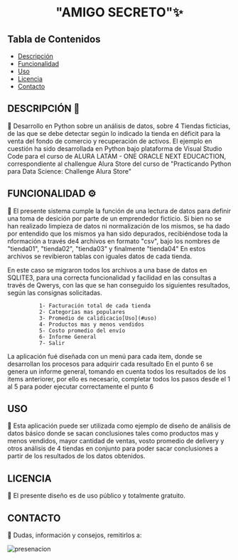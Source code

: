 <h1 align="center">"AMIGO SECRETO"✨</h1>

## Tabla de Contenidos

- [Descripción](#descripción-)
- [Funcionalidad](#funcionalidad-)
- [Uso](#uso)
- [Licencia](#licencia)
- [Contacto](#contacto)


## DESCRIPCIÓN 📝

📌 Desarrollo en Python sobre un análisis de datos, sobre 4 Tiendas ficticias, de las que se debe detectar según lo indicado la tienda en déficit para la venta del fondo de comercio y recuperación de activos.
    El ejemplo en cuestión ha sido desarrollada en Python bajo plataforma de Visual Studio Code para el curso de ALURA LATAM - ONE ORACLE NEXT EDUCACTION, correspondiente al challengue Alura Store del curso de "Practicando Python para Data Science: Challenge Alura Store"

 
## FUNCIONALIDAD ⚙️

📌 El presente sistema cumple la función de una lectura de datos para definir una toma de desición por parte de un emprendedor ficticio.
Si bien no se han realizado limpieza de datos ni normalización de los mismos, se ha dado por entendido que los mismos ya han sido depurados, recibiéndose toda la nformación a través de4 archivos en formato "csv", bajo los nombres de "tienda01", "tienda02", "tienda03" y finalmente "tienda04"
En estos archivos se revibieron tablas con iguales datos de cada tienda.

En este caso se migraron todos los archivos a una base de datos en SQLITE3, para una correcta funcionalidad y facilidad en las consultas a través de Qwerys, con las que se han conseguido los siguientes resultados, según las consignas solicitadas.

              1- Facturación total de cada tienda
              2- Categorías mas populares
              3- Promedio de calidicacio[Uso](#uso)
              4- Productos mas y menos vendidos
              5- Costo promedio del envío
              6- Informe General
              7- Salir


La aplicación fué diseñada con un menú para cada item, donde se desarrollan los procesos para adquirir cada resultado
En el punto 6 se genera un informe general, tomando en cuenta todos los resultados de los items anteriorer, por ello es necesario, completar todos los pasos desde el 1 al 5 para poder ejecutar correctamente el punto 6

## USO

📌 Esta aplicación puede ser utilizada como ejemplo de diseño de análisis de datos básico donde se sacan conclusiones tales como productos mas y menos vendidos, mayor cantidad de ventas, vosto promedio de delivery y otros análisis de 4 tiendas en conjunto para poder sacar conclusiones a partir de los resultados de los datos obtenidos.


## LICENCIA

📌 El presente diseño es de uso público y totalmente gratuito.

## CONTACTO

📌 Dudas, información y consejos, remitirlos a:

![presenacion](https://github.com/user-attachments/assets/8c539e43-093c-452c-b36f-ca6d2ef29770)
